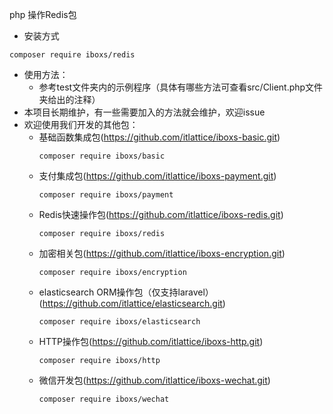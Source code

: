 php 操作Redis包
* 安装方式
```
composer require iboxs/redis
```

* 使用方法：
    *   参考test文件夹内的示例程序（具体有哪些方法可查看src/Client.php文件夹给出的注释）
* 本项目长期维护，有一些需要加入的方法就会维护，欢迎issue
* 欢迎使用我们开发的其他包：
    * 基础函数集成包(https://github.com/itlattice/iboxs-basic.git)
        ```
        composer require iboxs/basic
        ```
    * 支付集成包(https://github.com/itlattice/iboxs-payment.git)
        ```
        composer require iboxs/payment
        ```
    * Redis快速操作包(https://github.com/itlattice/iboxs-redis.git)
        ```
        composer require iboxs/redis
        ```
    * 加密相关包(https://github.com/itlattice/iboxs-encryption.git)
        ```
        composer require iboxs/encryption
        ```
    * elasticsearch ORM操作包（仅支持laravel）(https://github.com/itlattice/elasticsearch.git)
        ```
        composer require iboxs/elasticsearch
        ```
    * HTTP操作包(https://github.com/itlattice/iboxs-http.git)
        ```
        composer require iboxs/http
        ```
    * 微信开发包(https://github.com/itlattice/iboxs-wechat.git)
        ```
        composer require iboxs/wechat
        ```

